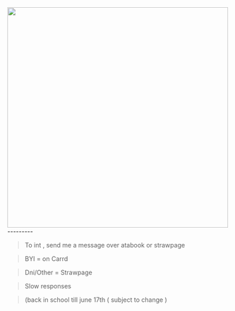  <img src="https://i.pinimg.com/736x/91/b3/3c/91b33c0beab083510cbb1bf2ff8639d0.jpg" width="500"> 
---------

> To int , send me a message over atabook or strawpage

> BYI = on Carrd

> Dni/Other = Strawpage

> Slow responses

> (back in school till june 17th ( subject to change )
